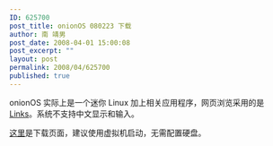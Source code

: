 ```yaml
---
ID: 625700
post_title: onionOS 080223 下载
author: 南 靖男
post_date: 2008-04-01 15:00:08
post_excerpt: ""
layout: post
permalink: 2008/04/625700
published: true
---
```

onionOS 实际上是一个迷你 Linux 加上相关应用程序，网页浏览采用的是 <a href="http://links.sourceforge.net/" title="Links. The WWW Text Browser">Links</a>。系统不支持中文显示和输入。

<a href="http://www.fs2you.com/zh-cn/files/3ddbefab-ffb7-11dc-b6ed-00142218fc6e/" title="onionOS-080223.iso">这里</a>是下载页面，建议使用虚拟机启动，无需配置硬盘。